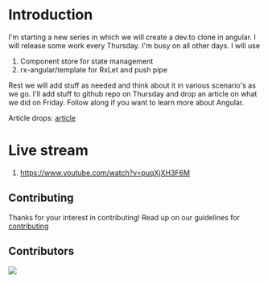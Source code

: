# Introduction

I'm starting a new series in which we will create a dev.to clone in angular. I will release some work every Thursday. I'm busy on all other days. I will use

1. Component store for state management
1. rx-angular/template for RxLet and push pipe

Rest we will add stuff as needed and think about it in various scenario's as we go. I'll add stuff to github repo on Thursday and drop an article on what we did on Friday. Follow along if you want to learn more about Angular.

Article drops: [article]([https://ajitblogs.com/](https://dev.to/ajitsinghkaler))


# Live stream

1. https://www.youtube.com/watch?v=puqXjXH3F6M

## Contributing

Thanks for your interest in contributing! Read up on our guidelines for
[contributing](https://github.com/ajitsinghkaler/devto-clone/blob/master/CONTRIBUTING.md)


## Contributors

<a href="https://github.com/ajitsinghkaler/devto-clone/graphs/contributors">
  <img src="https://contrib.rocks/image?repo=ajitsinghkaler/devto-clone" />
</a>
